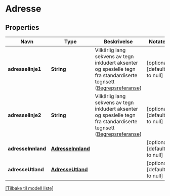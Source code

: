 # Adresse

## Properties

| Navn               | Type                                    | Beskrivelse                                                                                                                                                                                      | Notater                      |
|--------------------|-----------------------------------------|--------------------------------------------------------------------------------------------------------------------------------------------------------------------------------------------------|------------------------------|
| **adresselinje1**  | **String**                              | Vilkårlig lang sekvens av tegn inkludert aksenter og spesielle tegn fra standardiserte tegnsett  ([Begrepsreferanse](https://data.skatteetaten.no/begrep/20b52af3-9fe1-11e5-a9f8-e4115b280940))  | [optional] [default to null] |
| **adresselinje2**  | **String**                              | Vilkårlig lang sekvens av tegn inkludert aksenter og spesielle tegn fra standardiserte tegnsett   ([Begrepsreferanse](https://data.skatteetaten.no/begrep/20b52af3-9fe1-11e5-a9f8-e4115b280940)) | [optional] [default to null] |
| **adresseInnland** | [**AdresseInnland**](AdresseInnland.md) |                                                                                                                                                                                                  | [optional] [default to null] |
| **adresseUtland**  | [**AdresseUtland**](AdresseUtland.md)   |                                                                                                                                                                                                  | [optional] [default to null] |

[[Tilbake til modell liste]](../index.md)

